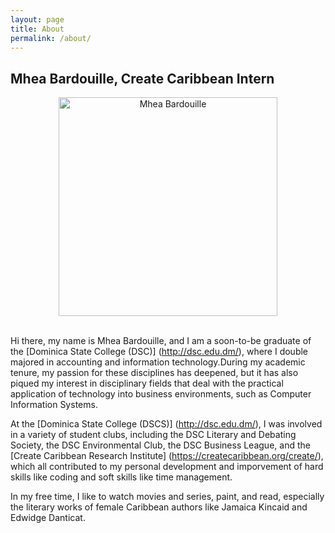 ```yaml
---
layout: page
title: About 
permalink: /about/
---
```


<style>
div {
  text-align: justify;
  text-justify: inter-word;
}

</style>

## Mhea Bardouille, Create Caribbean Intern

 <center> <img src="https://i0.wp.com/createcaribbean.org/create/wp-content/uploads/2021/11/IMG_7619-scaled.jpeg?resize=1153%2C1536&ssl=1" height="350px" align="center" alt="Mhea Bardouille"/> </center>

 <br/>

Hi there, my name is Mhea Bardouille, and I am a soon-to-be graduate of the [Dominica State College (DSC)] (http://dsc.edu.dm/), where I double majored in accounting and information technology.During my academic tenure, my passion for these disciplines has deepened, but it has also piqued my interest in disciplinary fields that deal with the practical application of technology into business environments, such as Computer Information Systems.

At the [Dominica State College (DSCS)] (http://dsc.edu.dm/), I was involved in a variety of student clubs, including the DSC Literary and Debating Society, the DSC Environmental Club, the DSC Business League, and the [Create Caribbean Research Institute] (https://createcaribbean.org/create/), which all contributed to my personal development and imporvement of hard skills like coding and soft skills like time management.

In my free time, I like to watch movies and series, paint, and read, especially the literary works of female Caribbean authors like Jamaica Kincaid and Edwidge Danticat.
